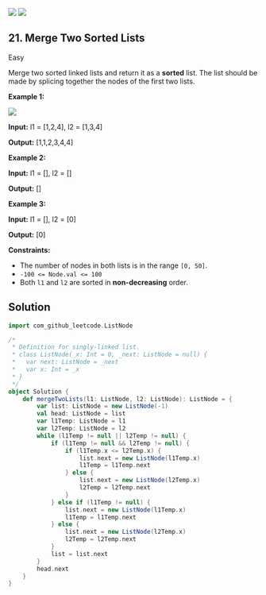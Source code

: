 [![](https://img.shields.io/github/stars/LeetCode-in-Scala/LeetCode-in-Scala?label=Stars&style=flat-square)](https://github.com/LeetCode-in-Scala/LeetCode-in-Scala)
[![](https://img.shields.io/github/forks/LeetCode-in-Scala/LeetCode-in-Scala?label=Fork%20me%20on%20GitHub%20&style=flat-square)](https://github.com/LeetCode-in-Scala/LeetCode-in-Scala/fork)

## 21\. Merge Two Sorted Lists

Easy

Merge two sorted linked lists and return it as a **sorted** list. The list should be made by splicing together the nodes of the first two lists.

**Example 1:**

![](https://assets.leetcode.com/uploads/2020/10/03/merge_ex1.jpg)

**Input:** l1 = [1,2,4], l2 = [1,3,4]

**Output:** [1,1,2,3,4,4] 

**Example 2:**

**Input:** l1 = [], l2 = []

**Output:** [] 

**Example 3:**

**Input:** l1 = [], l2 = [0]

**Output:** [0] 

**Constraints:**

*   The number of nodes in both lists is in the range `[0, 50]`.
*   `-100 <= Node.val <= 100`
*   Both `l1` and `l2` are sorted in **non-decreasing** order.

## Solution

```scala
import com_github_leetcode.ListNode

/*
 * Definition for singly-linked list.
 * class ListNode(_x: Int = 0, _next: ListNode = null) {
 *   var next: ListNode = _next
 *   var x: Int = _x
 * }
 */
object Solution {
    def mergeTwoLists(l1: ListNode, l2: ListNode): ListNode = {
        var list: ListNode = new ListNode(-1)
        val head: ListNode = list
        var l1Temp: ListNode = l1
        var l2Temp: ListNode = l2
        while (l1Temp != null || l2Temp != null) {
            if (l1Temp != null && l2Temp != null) {
                if (l1Temp.x <= l2Temp.x) {
                    list.next = new ListNode(l1Temp.x)
                    l1Temp = l1Temp.next
                } else {
                    list.next = new ListNode(l2Temp.x)
                    l2Temp = l2Temp.next
                }
            } else if (l1Temp != null) {
                list.next = new ListNode(l1Temp.x)
                l1Temp = l1Temp.next
            } else {
                list.next = new ListNode(l2Temp.x)
                l2Temp = l2Temp.next
            }
            list = list.next
        }
        head.next
    }
}
```